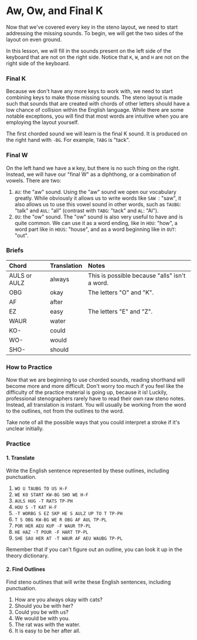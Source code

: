 # Aw, Ow, and Final K

Now that we've covered every key in the steno layout, we need to start addressing the missing sounds. To begin, we will get the two sides of the layout on even ground.

In this lesson, we will fill in the sounds present on the left side of the keyboard that are not on the right side. Notice that `K`, `W`, and `H` are not on the right side of the keyboard.

### Final K

Because we don't have any more keys to work with, we need to start combining keys to make those missing sounds. The steno layout is made such that sounds that are created with chords of other letters should have a low chance of collision within the English language. While there are some notable exceptions, you will find that most words are intuitive when you are employing the layout yourself.

The first chorded sound we will learn is the final K sound. It is produced on the right hand with `-BG`. For example, `TABG` is "tack".

### Final W

On the left hand we have a `W` key, but there is no such thing on the right. Instead, we will have our "final W" as a diphthong, or a combination of vowels. There are two:

1. `AU`: the "aw" sound.
    Using the "aw" sound we open our vocabulary greatly. While obviously it allows us to write words like `SAW `: "saw", it also allows us to use this vowel sound in other words, such as `TAUBG`: "talk" and `AUL`: "all" (contrast with `TABG`: "tack" and `AL`: "Al").
2. `OU`: the "ow" sound.
    The "ow" sound is also very useful to have and is quite common. We can use it as a word ending, like in `HOU`: "how", a word part like in `HOUS`: "house", and as a word beginning like in `OUT`: "out".

### Briefs

| Chord | Translation | Notes |
| :--- | :--- | :--- |
| AULS or AULZ | always | This is possible because "alls" isn't a word. |
| OBG | okay | The letters "O" and "K". |
| AF | after |  |
| EZ | easy | The letters "E" and "Z". |
| WAUR | water |  |
| KO- | could |  |
| WO- | would |  |
| SHO- | should |  |

### How to Practice

Now that we are beginning to use chorded sounds, reading shorthand will become more and more difficult. Don't worry too much if you feel like the difficulty of the practice material is going up, because it is! Luckily, professional stenographers rarely have to read their own raw steno notes. Instead, all translation is instant. You will usually be working from the word to the outlines, not from the outlines to the word.

Take note of all the possible ways that you could interpret a stroke if it's unclear initially.

### Practice

#### 1. Translate

Write the English sentence represented by these outlines, including punctuation.

1. `WO U TAUBG TO US H-F`
2. `WE KO START KW-BG SHO WE H-F`
3. `AULS HUG -T RATS TP-PH`
4. `HOU S -T KAT H-F`
5. `-T WORBG S EZ SKP HE S AULZ UP TO T TP-PH`
6. `T S OBG KW-BG WE R OBG AF AUL TP-PL`
7. `POR HER AEU KUP -F WAUR TP-PL`
8. `HE HAZ -T POUR -F HART TP-PL`
9. `SHE SAU HER AT -T WAUR AF AEU WAUBG TP-PL`

Remember that if you can't figure out an outline, you can look it up in the theory dictionary.

#### 2. Find Outlines

Find steno outlines that will write these English sentences, including punctuation.

1. How are you always okay with cats?
2. Should you be with her?
3. Could you be with us?
4. We would be with you.
5. The rat was with the water.
6. It is easy to be her after all.
